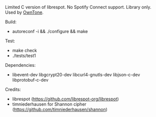 Limited C version of librespot. No Spotify Connect support. Library only. Used
by [OwnTone](https://github.com/owntone/owntone-server).

Build:
- autoreconf -i && ./configure && make

Test:
- make check
- ./tests/test1

Dependencies:
- libevent-dev libgcrypt20-dev libcurl4-gnutls-dev libjson-c-dev libprotobuf-c-dev

Credits:
- librespot (https://github.com/librespot-org/librespot)
- timniederhausen for Shannon cipher (https://github.com/timniederhausen/shannon)
